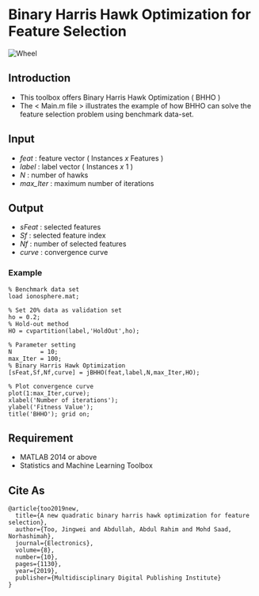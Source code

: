 # Binary Harris Hawk Optimization for Feature Selection

![Wheel](https://www.mathworks.com/matlabcentral/mlc-downloads/downloads/7cf53ce5-1104-490a-97a7-b86aa2b1c17d/f5d1aef5-e893-4569-92ca-b269d967dd77/images/1595488674.JPG)


## Introduction
* This toolbox offers Binary Harris Hawk Optimization ( BHHO )  
* The < Main.m file > illustrates the example of how BHHO can solve the feature selection problem using benchmark data-set. 

## Input
* *feat*     : feature vector ( Instances *x* Features )
* *label*    : label vector ( Instances *x* 1 )
* *N*        : number of hawks
* *max_Iter* : maximum number of iterations


## Output
* *sFeat*    : selected features
* *Sf*       : selected feature index
* *Nf*       : number of selected features
* *curve*    : convergence curve


### Example
```code
% Benchmark data set 
load ionosphere.mat; 

% Set 20% data as validation set
ho = 0.2; 
% Hold-out method
HO = cvpartition(label,'HoldOut',ho);

% Parameter setting
N        = 10; 
max_Iter = 100;
% Binary Harris Hawk Optimization
[sFeat,Sf,Nf,curve] = jBHHO(feat,label,N,max_Iter,HO);

% Plot convergence curve
plot(1:max_Iter,curve);
xlabel('Number of iterations');
ylabel('Fitness Value');
title('BHHO'); grid on;

```

## Requirement
* MATLAB 2014 or above
* Statistics and Machine Learning Toolbox


## Cite As
```code
@article{too2019new,
  title={A new quadratic binary harris hawk optimization for feature selection},
  author={Too, Jingwei and Abdullah, Abdul Rahim and Mohd Saad, Norhashimah},
  journal={Electronics},
  volume={8},
  number={10},
  pages={1130},
  year={2019},
  publisher={Multidisciplinary Digital Publishing Institute}
}

```


